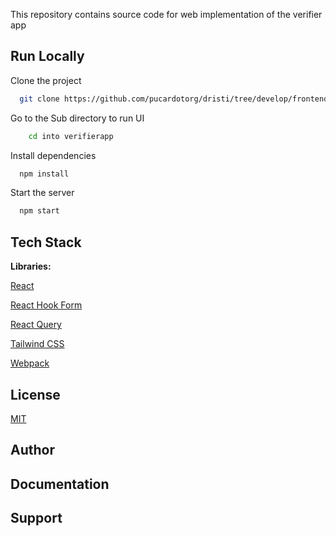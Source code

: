 
This repository contains source code for web implementation of the verifier app

## Run Locally

Clone the project

```bash
  git clone https://github.com/pucardotorg/dristi/tree/develop/frontend.git
```

Go to the Sub directory to run UI
```bash
    cd into verifierapp
```

Install dependencies

```bash
  npm install
```
Start the server

```bash
  npm start
```

## Tech Stack

**Libraries:** 

[React](https://react.dev/)

[React Hook Form](https://www.react-hook-form.com/)

[React Query](https://tanstack.com/query/v3/)

[Tailwind CSS](https://tailwindcss.com/)

[Webpack](https://webpack.js.org/)

## License

[MIT](https://choosealicense.com/licenses/mit/)


## Author

## Documentation

## Support